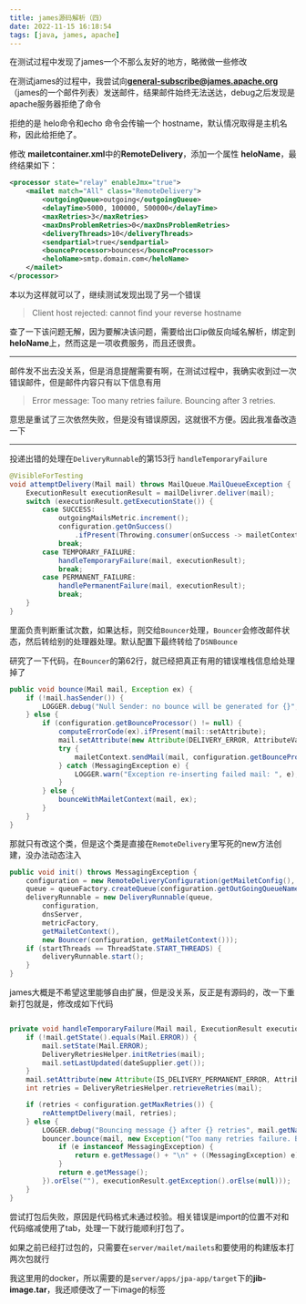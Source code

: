 ```yaml
---
title: james源码解析（四）
date: 2022-11-15 16:18:54
tags: [java, james, apache]
---
```


在测试过程中发现了james一个不那么友好的地方，略微做一些修改

<!-- more -->


在测试james的过程中，我尝试向**general-subscribe@james.apache.org**（james的一个邮件列表）发送邮件，结果邮件始终无法送达，debug之后发现是apache服务器拒绝了命令

拒绝的是 helo命令和echo 命令会传输一个 hostname，默认情况取得是主机名称，因此给拒绝了。

修改 **mailetcontainer.xml**中的**RemoteDelivery**，添加一个属性 **heloName**，最终结果如下：

```xml
<processor state="relay" enableJmx="true">
    <mailet match="All" class="RemoteDelivery">
        <outgoingQueue>outgoing</outgoingQueue>
        <delayTime>5000, 100000, 500000</delayTime>
        <maxRetries>3</maxRetries>
        <maxDnsProblemRetries>0</maxDnsProblemRetries>
        <deliveryThreads>10</deliveryThreads>
        <sendpartial>true</sendpartial>
        <bounceProcessor>bounces</bounceProcessor>
        <heloName>smtp.domain.com</heloName>
    </mailet>
</processor>
```

本以为这样就可以了，继续测试发现出现了另一个错误

> Client host rejected: cannot find your reverse hostname


查了一下该问题无解，因为要解决该问题，需要给出口ip做反向域名解析，绑定到**heloName**上，然而这是一项收费服务，而且还很贵。


----


邮件发不出去没关系，但是消息提醒需要有啊，在测试过程中，我确实收到过一次错误邮件，但是邮件内容只有以下信息有用

> Error message:
> Too many retries failure. Bouncing after 3 retries.


意思是重试了三次依然失败，但是没有错误原因，这就很不方便。因此我准备改造一下


---


投递出错的处理在`DeliveryRunnable`的第153行 `handleTemporaryFailure`

```java
@VisibleForTesting
void attemptDelivery(Mail mail) throws MailQueue.MailQueueException {
    ExecutionResult executionResult = mailDelivrer.deliver(mail);
    switch (executionResult.getExecutionState()) {
        case SUCCESS:
            outgoingMailsMetric.increment();
            configuration.getOnSuccess()
                .ifPresent(Throwing.consumer(onSuccess -> mailetContext.sendMail(mail, onSuccess)));
            break;
        case TEMPORARY_FAILURE:
            handleTemporaryFailure(mail, executionResult);
            break;
        case PERMANENT_FAILURE:
            handlePermanentFailure(mail, executionResult);
            break;
    }
}

```


里面负责判断重试次数，如果达标，则交给`Bouncer`处理，`Bouncer`会修改邮件状态，然后转给别的处理器处理。默认配置下最终转给了`DSNBounce`


研究了一下代码，在`Bouncer`的第62行，就已经把真正有用的错误堆栈信息给处理掉了

```java
public void bounce(Mail mail, Exception ex) {
    if (!mail.hasSender()) {
        LOGGER.debug("Null Sender: no bounce will be generated for {}", mail.getName());
    } else {
        if (configuration.getBounceProcessor() != null) {
            computeErrorCode(ex).ifPresent(mail::setAttribute);
            mail.setAttribute(new Attribute(DELIVERY_ERROR, AttributeValue.of(getErrorMsg(ex))));
            try {
                mailetContext.sendMail(mail, configuration.getBounceProcessor());
            } catch (MessagingException e) {
                LOGGER.warn("Exception re-inserting failed mail: ", e);
            }
        } else {
            bounceWithMailetContext(mail, ex);
        }
    }
}
```

那就只有改这个类，但是这个类是直接在`RemoteDelivery`里写死的new方法创建，没办法动态注入

```java
public void init() throws MessagingException {
    configuration = new RemoteDeliveryConfiguration(getMailetConfig(), domainList);
    queue = queueFactory.createQueue(configuration.getOutGoingQueueName());
    deliveryRunnable = new DeliveryRunnable(queue,
        configuration,
        dnsServer,
        metricFactory,
        getMailetContext(),
        new Bouncer(configuration, getMailetContext()));
    if (startThreads == ThreadState.START_THREADS) {
        deliveryRunnable.start();
    }
}
```


james大概是不希望这里能够自由扩展，但是没关系，反正是有源码的，改一下重新打包就是，修改成如下代码

```java

private void handleTemporaryFailure(Mail mail, ExecutionResult executionResult) throws MailQueue.MailQueueException {
    if (!mail.getState().equals(Mail.ERROR)) {
        mail.setState(Mail.ERROR);
        DeliveryRetriesHelper.initRetries(mail);
        mail.setLastUpdated(dateSupplier.get());
    }
    mail.setAttribute(new Attribute(IS_DELIVERY_PERMANENT_ERROR, AttributeValue.of(false)));
    int retries = DeliveryRetriesHelper.retrieveRetries(mail);

    if (retries < configuration.getMaxRetries()) {
        reAttemptDelivery(mail, retries);
    } else {
	    LOGGER.debug("Bouncing message {} after {} retries", mail.getName(), retries);
	    bouncer.bounce(mail, new Exception("Too many retries failure. Bouncing after " + retries + " retries.\n" + executionResult.getException().map(e -> {
	        if (e instanceof MessagingException) {
	            return e.getMessage() + "\n" + ((MessagingException) e).getNextException().getMessage();
	        }
	        return e.getMessage();
	    }).orElse(""), executionResult.getException().orElse(null)));
    }
}

```

尝试打包后失败，原因是代码格式未通过校验。相关错误是import的位置不对和代码缩减使用了tab，处理一下就行能顺利打包了。

如果之前已经打过包的，只需要在`server/mailet/mailets`和要使用的构建版本打两次包就行

我这里用的docker，所以需要的是`server/apps/jpa-app/target`下的**jib-image.tar**，我还顺便改了一下image的标签



